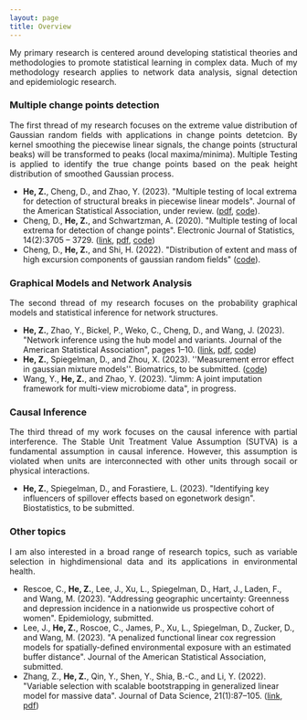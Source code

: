 ```yaml
---
layout: page
title: Overview
---
```


<p align="justify">
My primary research is centered around developing statistical theories and methodologies to promote statistical learning in complex data. Much of my methodology research applies to network data analysis, signal detection and epidemiologic research.</p> 




### Multiple change points detection 
<p align="justify">
The first thread of my research focuses on the extreme value distribution of Gaussian random fields with applications in change points detetcion. By kernel smoothing the piecewise linear signals, the change points (structural beaks) will be transformed to peaks (local maxima/minima). Multiple Testing is applied to identify the true change points based on the peak height distribution of smoothed Gaussian process.
</p>


- **He, Z.**, Cheng, D., and Zhao, Y. (2023). "Multiple testing of local extrema for detection of structural breaks in piecewise linear models". Journal of the American Statistical Association, under review. ([pdf](https://arxiv.org/pdf/2308.04368.pdf), [code](https://cran.r-project.org/web/packages/dSTEM/index.html)).
- Cheng, D., **He, Z.**, and Schwartzman, A. (2020). "Multiple testing of local extrema for detection of change points". Electronic Journal of Statistics, 14(2):3705 – 3729. ([link](https://doi.org/10.1214/20-EJS1751), [pdf](https://arxiv.org/pdf/1504.06384.pdf), [code](https://github.com/zhibinghe/dSTEM))
- Cheng, D., **He, Z.**, and Shi, H. (2022). "Distribution of extent and mass of high excursion components of gaussian random fields" ([code](https://github.com/zhibinghe/Extremes)).

### Graphical Models and Network Analysis
<p align="justify">
The second thread of my research focuses on the probability graphical models and statistical inference for network structures. 
</p>


- **He, Z.**, Zhao, Y., Bickel, P., Weko, C., Cheng, D., and Wang, J. (2023). "Network inference using the hub
  model and variants. Journal of the American Statistical Association", pages 1–10. ([link](https://doi.org/10.1080/01621459.2023.2183133), [pdf](https://arxiv.org/pdf/2308.03785.pdf), [code](https://github.com/zhibinghe/Phub))
- **He, Z.**, Spiegelman, D., and Zhou, X. (2023). ''Measurement error effect in gaussian mixture models''. Biomatrics, to be submitted. ([code](https://github.com/zhibinghe/mixme))
- Wang, Y., **He, Z.**, and Zhao, Y. (2023). "Jimm: A joint imputation framework for multi-view microbiome data", in progress.

### Causal Inference
<p align="justify">
The third thread of my work focuses on the causal inference with partial interference. The Stable Unit Treatment Value Assumption (SUTVA) is a fundamental assumption in causal inference. However, this assumption is violated when units are interconnected with other units through socail or physical interactions. 
</p>


- **He, Z.**, Spiegelman, D., and Forastiere, L. (2023). "Identifying key influencers of spillover effects based on egonetwork design". Biostatistics, to be submitted.


### Other topics
<p align="justify">
I am also interested in a broad range of research topics, such as variable selection in highdimensional data and its applications in environmental health.
</p>


- Rescoe, C., **He, Z.**, Lee, J., Xu, L., Spiegelman, D., Hart, J., Laden, F., and Wang, M. (2023). "Addressing geographic uncertainty: Greenness and depression incidence in a nationwide us prospective cohort of
  women". Epidemiology, submitted.
- Lee, J., **He, Z.**, Roscoe, C., James, P., Xu, L., Spiegelman, D., Zucker, D., and Wang, M. (2023). "A penalized functional linear cox regression models for spatially-defined environmental exposure with an estimated buffer distance". Journal of the American Statistical Association, submitted.
- Zhang, Z., **He, Z.**, Qin, Y., Shen, Y., Shia, B.-C., and Li, Y. (2022). "Variable selection with scalable bootstrapping in generalized linear model for massive data". Journal of Data Science, 21(1):87–105. ([link](https://doi.org/10.6339/22-JDS1052), [pdf](https://doi.org/10.6339/22-JDS1052))


